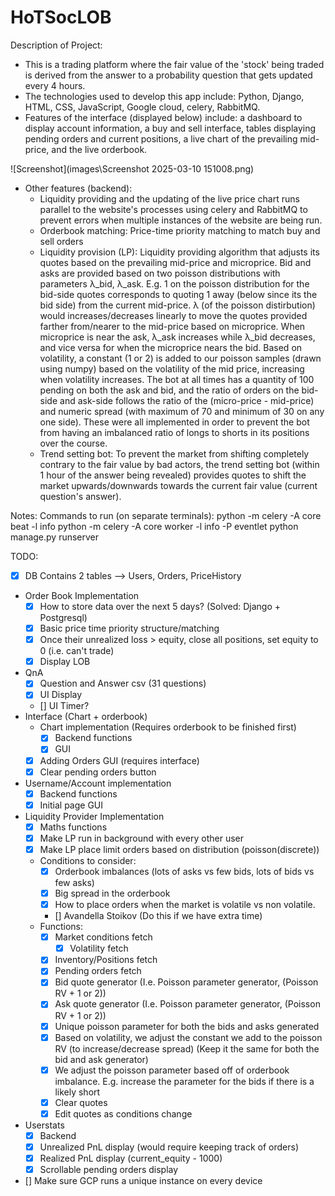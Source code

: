 # HoTSocLOB
Description of Project:
- This is a trading platform where the fair value of the 'stock' being traded is derived from the answer to a probability question that gets updated every 4 hours.
- The technologies used to develop this app include: Python, Django, HTML, CSS, JavaScript, Google cloud, celery, RabbitMQ.
- Features of the interface (displayed below) include: a dashboard to display account information, a buy and sell interface, tables displaying pending orders and current positions, a live chart of the prevailing mid-price, and the live orderbook.

![Screenshot](images\Screenshot 2025-03-10 151008.png)

- Other features (backend):
    - Liquidity providing and the updating of the live price chart runs parallel to the website's processes using celery and RabbitMQ to prevent errors when multiple instances of the website are being run.
    - Orderbook matching: Price-time priority matching to match buy and sell orders
    - Liquidity provision (LP): Liquidity providing algorithm that adjusts its quotes based on the prevailing mid-price and microprice. Bid and asks are provided based on two poisson distributions with parameters λ_bid, λ_ask. E.g. 1 on the poisson distribution for the bid-side quotes corresponds to quoting 1 away (below since its the bid side) from the current mid-price. λ (of the poisson distirbution) would increases/decreases linearly to move the quotes provided farther from/nearer to the mid-price based on microprice. When microprice is near the ask, λ_ask increases while λ_bid decreases, and vice versa for when the microprice nears the bid. Based on volatility, a constant (1 or 2) is added to our poisson samples (drawn using numpy) based on the volatility of the mid price, increasing when volatility increases. The bot at all times has a quantity of 100 pending on both the ask and bid, and the ratio of orders on the bid-side and ask-side follows the ratio of the (micro-price - mid-price) and numeric spread (with maximum of 70 and minimum of 30 on any one side). These were all implemented in order to prevent the bot from having an imbalanced ratio of longs to shorts in its positions over the course.
    - Trend setting bot: To prevent the market from shifting completely contrary to the fair value by bad actors, the trend setting bot (within 1 hour of the answer being revealed) provides quotes to shift the market upwards/downwards towards the current fair value (current question's answer).

Notes:
Commands to run (on separate terminals):
python -m celery -A core beat -l info
python -m celery -A core worker -l info -P eventlet 
python manage.py runserver

TODO:
- [x] DB Contains 2 tables --> Users, Orders, PriceHistory
- Order Book Implementation
    - [x] How to store data over the next 5 days? (Solved: Django + Postgresql)
    - [x] Basic price time priority structure/matching
    - [x] Once their unrealized loss > equity, close all positions, set equity to 0 (i.e. can't trade)
    - [x] Display LOB
- QnA
    - [x] Question and Answer csv (31 questions) 
    - [x] UI Display
    - [] UI Timer?
- Interface (Chart + orderbook)
    - Chart implementation (Requires orderbook to be finished first)
        - [x] Backend functions
        - [x] GUI
    - [x] Adding Orders GUI (requires interface)
    - [x] Clear pending orders button
- Username/Account implementation
    - [x] Backend functions
    - [x] Initial page GUI
- Liquidity Provider Implementation
    - [x] Maths functions
    - [x] Make LP run in background with every other user
    - [x] Make LP place limit orders based on distribution (poisson(discrete))
    - Conditions to consider:
        - [x] Orderbook imbalances (lots of asks vs few bids, lots of bids vs few asks)
        - [x] Big spread in the orderbook
        - [x] How to place orders when the market is volatile vs non volatile.
        - [] Avandella Stoikov (Do this if we have extra time)
    - Functions:
        - [x] Market conditions fetch
            - [x] Volatility fetch
        - [x] Inventory/Positions fetch
        - [x] Pending orders fetch
        - [x] Bid quote generator (I.e. Poisson parameter generator, (Poisson RV + 1 or 2))
        - [x] Ask quote generator (I.e. Poisson parameter generator, (Poisson RV + 1 or 2))
        - [x] Unique poisson parameter for both the bids and asks generated
        - [x] Based on volatility, we adjust the constant we add to the poisson RV (to increase/decrease spread) (Keep it the same for both the bid and ask generator)
        - [x] We adjust the poisson parameter based off of orderbook imbalance. E.g. increase the parameter for the bids if there is a likely short
        - [x] Clear quotes
        - [x] Edit quotes as conditions change
- Userstats
    - [x] Backend
    - [x] Unrealized PnL display (would require keeping track of orders)
    - [x] Realized PnL display (current_equity - 1000)
    - [x] Scrollable pending orders display
- [] Make sure GCP runs a unique instance on every device